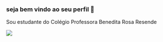 ### seja bem vindo ao seu perfil 🤎


Sou estudante do Colégio Professora Benedita Rosa Resende


![](https://media.tenor.com/wVw5NsxdUG8AAAAC/good-morning-coffee.gif)

